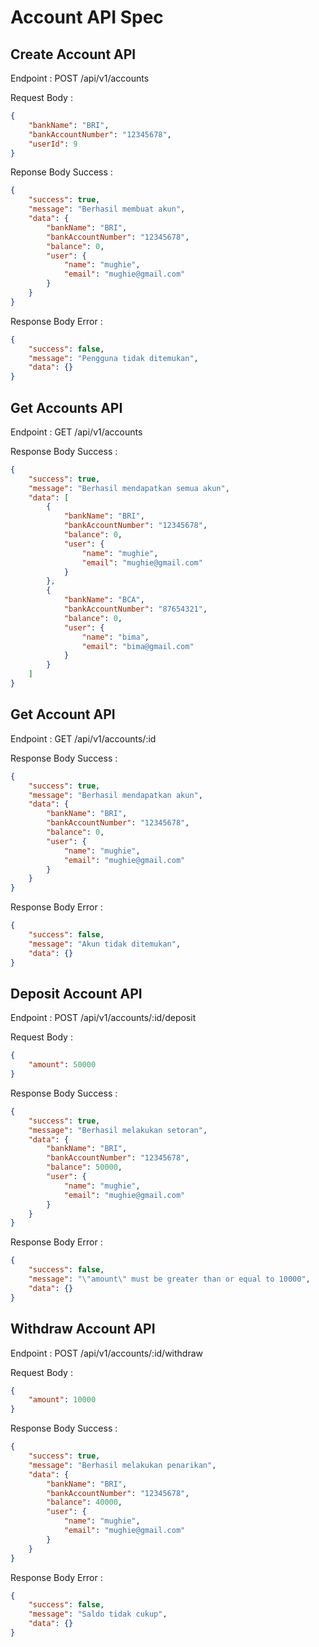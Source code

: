 # Account API Spec

## Create Account API

Endpoint : POST /api/v1/accounts

Request Body : 

```json
{
    "bankName": "BRI",
    "bankAccountNumber": "12345678",
    "userId": 9
}
```

Reponse Body Success : 

```json
{
    "success": true,
    "message": "Berhasil membuat akun",
    "data": {
        "bankName": "BRI",
        "bankAccountNumber": "12345678",
        "balance": 0,
        "user": {
            "name": "mughie",
            "email": "mughie@gmail.com"
        }
    }
}
```
Response Body Error : 

```json
{
    "success": false,
    "message": "Pengguna tidak ditemukan",
    "data": {}
}
```

## Get Accounts API

Endpoint : GET /api/v1/accounts

Response Body Success : 

```json
{
    "success": true,
    "message": "Berhasil mendapatkan semua akun",
    "data": [
        {
            "bankName": "BRI",
            "bankAccountNumber": "12345678",
            "balance": 0,
            "user": {
                "name": "mughie",
                "email": "mughie@gmail.com"
            }
        },
        {
            "bankName": "BCA",
            "bankAccountNumber": "87654321",
            "balance": 0,
            "user": {
                "name": "bima",
                "email": "bima@gmail.com"
            }
        }
    ]
}
```

## Get Account API

Endpoint : GET /api/v1/accounts/:id

Response Body Success : 

```json
{
    "success": true,
    "message": "Berhasil mendapatkan akun",
    "data": {
        "bankName": "BRI",
        "bankAccountNumber": "12345678",
        "balance": 0,
        "user": {
            "name": "mughie",
            "email": "mughie@gmail.com"
        }
    }
}
```

Response Body Error : 

```json
{
    "success": false,
    "message": "Akun tidak ditemukan",
    "data": {}
}
```

## Deposit Account API

Endpoint : POST /api/v1/accounts/:id/deposit

Request Body : 

```json
{
    "amount": 50000
}
```

Response Body Success : 

```json
{
    "success": true,
    "message": "Berhasil melakukan setoran",
    "data": {
        "bankName": "BRI",
        "bankAccountNumber": "12345678",
        "balance": 50000,
        "user": {
            "name": "mughie",
            "email": "mughie@gmail.com"
        }
    }
}
```

Response Body Error : 

```json
{
    "success": false,
    "message": "\"amount\" must be greater than or equal to 10000",
    "data": {}
}
```

## Withdraw Account API

Endpoint : POST /api/v1/accounts/:id/withdraw

Request Body : 

```json
{
    "amount": 10000
}
```

Response Body Success : 

```json
{
    "success": true,
    "message": "Berhasil melakukan penarikan",
    "data": {
        "bankName": "BRI",
        "bankAccountNumber": "12345678",
        "balance": 40000,
        "user": {
            "name": "mughie",
            "email": "mughie@gmail.com"
        }
    }
}
```

Response Body Error : 

```json
{
    "success": false,
    "message": "Saldo tidak cukup",
    "data": {}
}
```